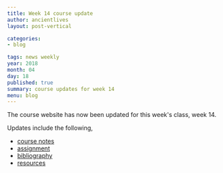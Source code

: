 ```yaml
---
title: Week 14 course update
author: ancientlives
layout: post-vertical

categories:
- blog

tags: news weekly
year: 2018
month: 04
day: 18
published: true
summary: course updates for week 14
menu: blog
---
```


The course website has now been updated for this week's class, week 14.

Updates include the following,

* [course notes](/notes)
* [assignment](/assignments)
* [bibliography](/bibliography)
* [resources](/links)
